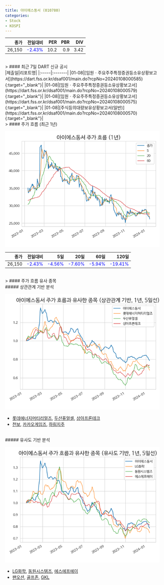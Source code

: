 ```yaml
---
title: 아이에스동서 (010780)
categories:
- Stock
- KOSPI
---
```


|종가|전일대비|PER|PBR|DIV|
|---:|-------:|--:|--:|--:|
|26,150|<span style="color: blue">-2.43%</span>|10.2|0.9|3.42|

<!-- more -->

<br>
> #### 최근 7일 DART 신규 공시
<br>
|제출일|리포트명|
|:-----|:-------|
|01-08|[임원ㆍ주요주주특정증권등소유상황보고서](https://dart.fss.or.kr/dsaf001/main.do?rcpNo=20240108000585){:target="_blank"}|
|01-08|[임원ㆍ주요주주특정증권등소유상황보고서](https://dart.fss.or.kr/dsaf001/main.do?rcpNo=20240108000579){:target="_blank"}|
|01-08|[임원ㆍ주요주주특정증권등소유상황보고서](https://dart.fss.or.kr/dsaf001/main.do?rcpNo=20240108000575){:target="_blank"}|
|01-08|[주식등의대량보유상황보고서(일반)](https://dart.fss.or.kr/dsaf001/main.do?rcpNo=20240108000570){:target="_blank"}|

<br>
> #### 주가 흐름 (최근 1년)

![010780](/assets/images/stock/010780.png)

|종가|전일대비|5일|20일|60일|120일|
|---:|-------:|--:|---:|---:|----:|
|26,150|<span style="color: blue">-2.43%</span>|<span style="color: blue">-4.56%</span>|<span style="color: blue">-7.60%</span>|<span style="color: blue">-5.94%</span>|<span style="color: blue">-19.41%</span>|

<br>
> #### 주가 흐름 유사 종목

<br>
##### 상관관계 기반 분석

![010780](/assets/images/stock/010780_corr.png)
- [롯데에너지머티리얼즈](/020150/), [두산퓨얼셀](/336260/), [상아프론테크](/089980/)
- [천보](/278280/), [카카오게임즈](/293490/), [하림지주](/003380/)

<br>
##### 유사도 기반 분석

![010780](/assets/images/stock/010780_sim.png)
- [LG화학](/051910/), [동원시스템즈](/014820/), [에스에프에이](/056190/)
- [팬오션](/028670/), [골프존](/215000/), [GKL](/114090/)
